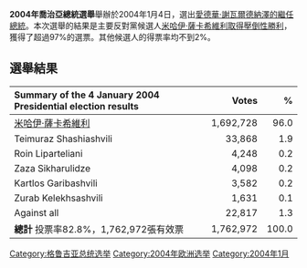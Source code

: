 **2004年喬治亞總統選舉**舉辦於2004年1月4日，選出[愛德華·謝瓦爾德納澤的繼任總統](https://zh.wikipedia.org/wiki/愛德華·謝瓦爾德納澤 "wikilink")。本次選舉的結果是主要反對黨候選人[米哈伊·薩卡希維利取得壓倒性勝利](https://zh.wikipedia.org/wiki/米哈伊·薩卡希維利 "wikilink")，獲得了超過97%的選票。其他候選人的得票率均不到2%。

## 選舉結果

| Summary of the 4 January 2004 Presidential election results     |     Votes |     % |
| :-------------------------------------------------------------- | --------: | ----: |
| [米哈伊·薩卡希維利](https://zh.wikipedia.org/wiki/米哈伊·薩卡希維利 "wikilink") | 1,692,728 |  96.0 |
| Teimuraz Shashiashvili                                          |    33,868 |   1.9 |
| Roin Liparteliani                                               |     4,248 |   0.2 |
| Zaza Sikharulidze                                               |     4,098 |   0.2 |
| Kartlos Garibashvili                                            |     3,582 |   0.2 |
| Zurab Kelekhsashvili                                            |     1,631 |   0.1 |
| Against all                                                     |    22,817 |   1.3 |
| **總計** 投票率82.8%，1,762,972張有效票                                   | 1,762,972 | 100.0 |

[Category:格鲁吉亚总统选举](https://zh.wikipedia.org/wiki/Category:格鲁吉亚总统选举 "wikilink") [Category:2004年欧洲选举](https://zh.wikipedia.org/wiki/Category:2004年欧洲选举 "wikilink") [Category:2004年1月](https://zh.wikipedia.org/wiki/Category:2004年1月 "wikilink")